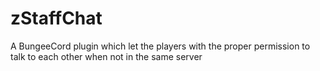 # zStaffChat
A BungeeCord plugin which let the players with the proper permission to talk to each other when not in the same server 
